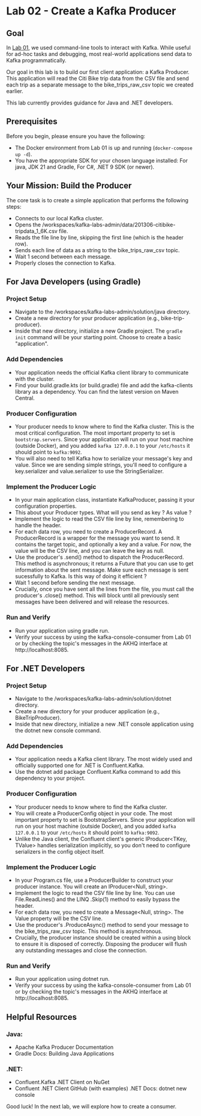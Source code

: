 # Lab 02 - Create a Kafka Producer

## Goal

In [Lab 01](./lab_01_fundamentals.md), we used command-line tools to interact with Kafka. While useful for ad-hoc tasks and debugging, most real-world applications send data to Kafka programmatically.

Our goal in this lab is to build our first client application: a Kafka Producer. This application will read the Citi Bike trip data from the CSV file and send each trip as a separate message to the bike_trips_raw_csv topic we created earlier.

This lab currently provides guidance for Java and .NET developers.

## Prerequisites
Before you begin, please ensure you have the following:

* The Docker environment from Lab 01 is up and running (`docker-compose up -d`).
* You have the appropriate SDK for your chosen language installed: For java, JDK 21 and Gradle, For C#, .NET 9 SDK (or newer).

## Your Mission: Build the Producer

The core task is to create a simple application that performs the following steps:

* Connects to our local Kafka cluster.
* Opens the /workspaces/kafka-labs-admin/data/201306-citibike-tripdata_1_6K.csv file.
* Reads the file line by line, skipping the first line (which is the header row).
* Sends each line of data as a string to the bike_trips_raw_csv topic.
* Wait 1 second between each message.
* Properly closes the connection to Kafka.

## For Java Developers (using Gradle)

### Project Setup
* Navigate to the /workspaces/kafka-labs-admin/solution/java directory.
* Create a new directory for your producer application (e.g., bike-trip-producer).
* Inside that new directory, initialize a new Gradle project. The `gradle init` command will be your starting point. Choose to create a basic "application".

### Add Dependencies
* Your application needs the official Kafka client library to communicate with the cluster.
* Find your build.gradle.kts (or build.gradle) file and add the kafka-clients library as a dependency. You can find the latest version on Maven Central.

### Producer Configuration
* Your producer needs to know where to find the Kafka cluster. This is the most critical configuration. The most important property to set is `bootstrap.servers`. Since your application will run on your host machine (outside Docker), and you added `kafka 127.0.0.1` to your `/etc/hosts` it should point to `kafka:9092`.
* You will also need to tell Kafka how to serialize your message's key and value. Since we are sending simple strings, you'll need to configure a key.serializer and value.serializer to use the StringSerializer.

### Implement the Producer Logic
* In your main application class, instantiate KafkaProducer, passing it your configuration properties. 
* This about your Producer types. What will you send as key ? As value ?
* Implement the logic to read the CSV file line by line, remembering to handle the header.
* For each data row, you need to create a ProducerRecord. A ProducerRecord is a wrapper for the message you want to send. It contains the target topic, and optionally a key and a value. For now, the value will be the CSV line, and you can leave the key as null.
* Use the producer's .send() method to dispatch the ProducerRecord. This method is asynchronous; it returns a Future that you can use to get information about the sent message. Make sure each message is sent sucessfully to Kafka. Is this way of doing it efficient ?
* Wait 1 second before sending the next message.
* Crucially, once you have sent all the lines from the file, you must call the producer's .close() method. This will block until all previously sent messages have been delivered and will release the resources.

### Run and Verify

* Run your application using gradle run.
* Verify your success by using the kafka-console-consumer from Lab 01 or by checking the topic's messages in the AKHQ interface at http://localhost:8085.

## For .NET Developers

### Project Setup

* Navigate to the /workspaces/kafka-labs-admin/solution/dotnet directory.
* Create a new directory for your producer application (e.g., BikeTripProducer).
* Inside that new directory, initialize a new .NET console application using the dotnet new console command.

### Add Dependencies

* Your application needs a Kafka client library. The most widely used and officially supported one for .NET is Confluent.Kafka.
* Use the dotnet add package Confluent.Kafka command to add this dependency to your project.

### Producer Configuration

* Your producer needs to know where to find the Kafka cluster.
* You will create a ProducerConfig object in your code. The most important property to set is BootstrapServers. Since your application will run on your host machine (outside Docker), and you added `kafka 127.0.0.1` to your `/etc/hosts` it should point to `kafka:9092`.
* Unlike the Java client, the Confluent client's generic IProducer<TKey, TValue> handles serialization implicitly, so you don't need to configure serializers in the config object itself.

### Implement the Producer Logic

* In your Program.cs file, use a ProducerBuilder to construct your producer instance. You will create an IProducer<Null, string>.
* Implement the logic to read the CSV file line by line. You can use File.ReadLines() and the LINQ .Skip(1) method to easily bypass the header.
* For each data row, you need to create a Message<Null, string>. The Value property will be the CSV line.
* Use the producer's .ProduceAsync() method to send your message to the bike_trips_raw_csv topic. This method is asynchronous.
* Crucially, the producer instance should be created within a using block to ensure it is disposed of correctly. Disposing the producer will flush any outstanding messages and close the connection.

### Run and Verify

* Run your application using dotnet run.
* Verify your success by using the kafka-console-consumer from Lab 01 or by checking the topic's messages in the AKHQ interface at http://localhost:8085.

## Helpful Resources
### Java:

* Apache Kafka Producer Documentation
* Gradle Docs: Building Java Applications

### .NET:

* Confluent.Kafka .NET Client on NuGet
* Confluent .NET Client GitHub (with examples)
 .NET Docs: dotnet new console

Good luck! In the next lab, we will explore how to create a consumer.